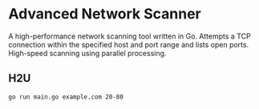 # Advanced Network Scanner

A high-performance network scanning tool written in Go.
Attempts a TCP connection within the specified host and port range and lists open ports.
High-speed scanning using parallel processing.

## H2U

```
go run main.go example.com 20-80
```
